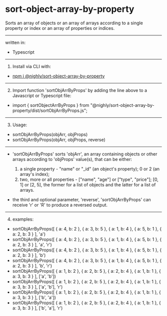 # sort-object-array-by-property 
Sorts an array of objects or an array of arrays according to a single property or index or an array of properties or indices.

---
written in:
* Typescript
---
1) Install via CLI with: 
  * <a href="http://www.npmjs.com/package/@nighly/sort-object-array-by-property">npm i @nighly/sort-object-array-by-property</a>
---
2) Import function 'sortObjArrByProps' by adding the line above to a Javascript or Typescript file: 
  * import { sortObjectArrByProps } from "@nighly/sort-object-array-by-property/dist/sortObjArrByProps.js";
---
3) Usage:
  - sortObjArrByProps(objArr, objProps)
  - sortObjArrByProps(objArr, objProps, reverse)
---
  * 'sortObjArrByProps' sorts 'objArr', an array containing objects or other arrays according to 'objProps' value(s), that can be either:
      1) a single property - "name" or "_id" (an object's property); 0 or 2 (an array's index);
      2) two, more or all properties - ["name", "age"] or ["type", "price"]; [0, 1] or [2, 5], the former for a list of objects and the latter for a list of arrays.

  * the third and optional parameter, 'reverse', 'sortObjArrByProps' can receive 'r' or 'R' to produce a reversed output.
---
4) examples:
  * sortObjArrByProps([ { a: 4, b: 2 }, { a: 3, b: 5 }, { a: 1, b: 4 }, { a: 5, b: 1 }, { a: 2, b: 3 } ], 'a')
  * sortObjArrByProps([ { a: 4, b: 2 }, { a: 3, b: 5 }, { a: 1, b: 4 }, { a: 5, b: 1 }, { a: 2, b: 3 } ], 'a', 'r')
  * sortObjArrByProps([ { a: 4, b: 2 }, { a: 3, b: 5 }, { a: 1, b: 4 }, { a: 5, b: 1 }, { a: 2, b: 3 } ], 'b')
  * sortObjArrByProps([ { a: 4, b: 2 }, { a: 3, b: 5 }, { a: 1, b: 4 }, { a: 5, b: 1 }, { a: 2, b: 3 } ], 'b', 'r')
  * sortObjArrByProps([ { a: 1, b: 2 }, { a: 2, b: 5 }, { a: 2, b: 4 }, { a: 1, b: 1 }, { a: 3, b: 3 } ], ['a', 'b'])
  * sortObjArrByProps([ { a: 1, b: 2 }, { a: 2, b: 5 }, { a: 2, b: 4 }, { a: 1, b: 1 }, { a: 3, b: 3 } ], ['a', 'b'], 'r')
  * sortObjArrByProps([ { a: 1, b: 2 }, { a: 2, b: 5 }, { a: 2, b: 4 }, { a: 1, b: 1 }, { a: 3, b: 3 } ], ['b', 'a'])
  * sortObjArrByProps([ { a: 1, b: 2 }, { a: 2, b: 5 }, { a: 2, b: 4 }, { a: 1, b: 1 }, { a: 3, b: 3 } ], ['b', 'a'], 'r')
